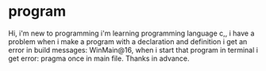 # program
Hi, i'm new to programming i'm learning programming language c,, i have a problem when i make a program with a declaration and definition i get an error in build messages: WinMain@16, when i start that program in terminal i get error: pragma once in main file. Thanks in advance. 
